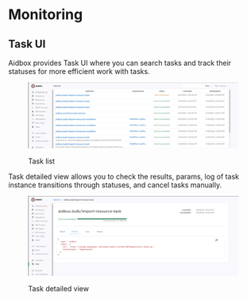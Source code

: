 # Monitoring

## Task UI

Aidbox provides Task UI where you can search tasks and track their statuses for more efficient work with tasks.&#x20;

<figure><img src="../../.gitbook/assets/image.png" alt=""><figcaption><p>Task list</p></figcaption></figure>

Task detailed view allows you to check the results, params, log of task instance transitions through statuses, and cancel tasks manually.

<figure><img src="../../.gitbook/assets/image (13).png" alt=""><figcaption><p>Task detailed view</p></figcaption></figure>
